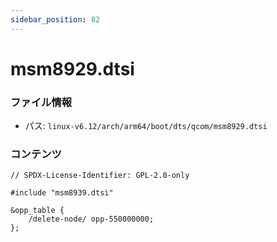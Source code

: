 ```yaml
---
sidebar_position: 82
---
```

# msm8929.dtsi

### ファイル情報

- パス: `linux-v6.12/arch/arm64/boot/dts/qcom/msm8929.dtsi`

### コンテンツ

```dtsi
// SPDX-License-Identifier: GPL-2.0-only

#include "msm8939.dtsi"

&opp_table {
	/delete-node/ opp-550000000;
};

```
